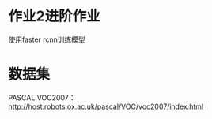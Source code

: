 # 作业2进阶作业

使用faster rcnn训练模型

# 数据集

PASCAL VOC2007：http://host.robots.ox.ac.uk/pascal/VOC/voc2007/index.html
